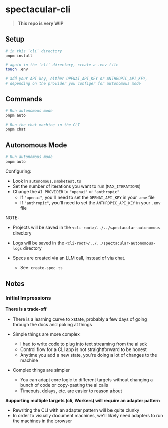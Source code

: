 # spectacular-cli

> **This repo is very WIP**

## Setup

```sh
# in this `cli` directory
pnpm install

# again in the `cli` directory, create a .env file
touch .env

# add your API key, either OPENAI_API_KEY or ANTHROPIC_API_KEY,
# depending on the provider you configer for autonomous mode
```

## Commands

```sh
# Run autonomous mode
pnpm auto

# Run the chat machine in the CLI
pnpm chat
```

## Autonomous Mode

```sh
# Run autonomous mode
pnpm auto
```

Configuring:

- Look in `autonomous.smoketest.ts`
- Set the number of iterations you want to run (`MAX_ITERATIONS`)
- Change the `AI_PROVIDER` to `"openai"` or `"anthropic"`
  - If `"openai"`, you'll need to set the `OPENAI_API_KEY` in your `.env` file
  - If `"anthropic"`, you'll need to set the `ANTHROPIC_API_KEY` in your `.env` file

NOTE:

- Projects will be saved in the `<cli-root>/../../spectacular-autonomous` directory
- Logs will be saved in the `<cli-root>/../../spectacular-autonomous-logs` directory

- Specs are created via an LLM call, instead of via chat.
  - See: `create-spec.ts`

## Notes

### Initial Impressions

**There is a trade-off**

- There is a learning curve to xstate, probably a few days of going through the docs and poking at things

- Simple things are more complex
  - I had to write code to plug into text streaming from the ai sdk
  - Control flow for a CLI app is not straightforward to be honest
  - Anytime you add a new state, you're doing a lot of changes to the machine

- Complex things are simpler
  - You can adapt core logic to different targets without changing a bunch of code or copy-pasting the ai calls
  - Timeouts, delays, etc. are easier to reason about

**Supporting multiple targets (cli, Workers) will require an adapter pattern**

- Rewriting the CLI with an adapter pattern will be quite clunky
- In order to visually document machines, we'll likely need adapters to run the machines in the browser


